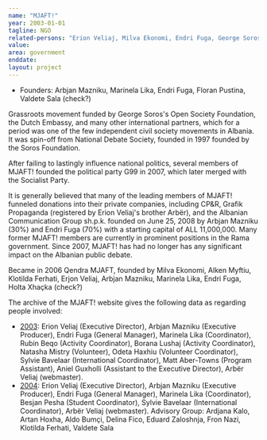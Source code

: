 ```yaml
---
name: "MJAFT!"
year: 2003-01-01
tagline: NGO
related-persons: "Erion Veliaj, Milva Ekonomi, Endri Fuga, George Soros, Rubin Beqo, Arbjan Mazniku, Valdete Sala, Arbër Veliaj, Delina Fico"
value:
area: government
enddate:
layout: project
---
```

* Founders:  Arbjan Mazniku, Marinela Lika, Endri Fuga, Floran Pustina, Valdete Sala (check?)

Grassroots movement funded by George Soros's Open Society Foundation, the Dutch Embassy, and many other international partners, which for a period was one of the few independent civil society movements in Albania. It was spin-off from National Debate Society, founded in 1997 founded by the Soros Foundation.

After failing to lastingly influence national politics, several members of MJAFT! founded the political party G99 in 2007, which later merged with the Socialist Party.

It is generally believed that many of the leading members of MJAFT! funneled donations into their private companies, including CP&R, Grafik Propaganda (registered by Erion Veliaj's brother Arbër), and the Albanian Communication Group sh.p.k. founded on June 25, 2008 by Arbjan Mazniku (30%) and Endri Fuga (70%) with a starting capital of ALL 11,000,000. Many former MJAFT! members are currently in prominent positions in the Rama government. Since 2007, MJAFT! has had no longer has any significant impact on the Albanian public debate.

Became in 2006 Qendra MJAFT, founded by Milva Ekonomi, Alken Myftiu, Klotilda Ferhati, Erjon Veliaj, Arbjan Mazniku, Marinela Lika, Endri Fuga, Holta Xhaçka (check?)

The archive of the MJAFT! website gives the following data as regarding people involved:
* [2003](https://web.archive.org/web/20030607195709/http://mjaft.org/shq/people.htm): Erion Veliaj (Executive Director), Arbjan Mazniku (Executive Producer), Endri Fuga (General Manager), Marinela Lika (Coordinator), Rubin Beqo (Activity Coordinator), Borana Lushaj (Activity Coordinator), Natasha Mistry (Volunteer), Odeta Haxhiu (Volunteer Coordinator), Sylvie Bavelaar (International Coordinator), Matt Aber-Towns (Program Assistant), Aniel Guxholli (Assistant to the Executive Director), Arbër Veliaj (webmaster).
* [2004](https://web.archive.org/web/20040210173645/http://www.mjaft.org/shq/people.htm): Erion Veliaj (Executive Director), Arbjan Mazniku (Executive Producer), Endri Fuga (General Manager), Marinela Lika (Coordinator), Besjan Pesha (Student Coordinator), Sylvie Bavelaar (International Coordinator), Arbër Veliaj (webmaster). Advisory Group: Ardjana Kalo, Artan Hoxha, Aldo Bumçi, Delina Fico, Eduard Zaloshnja, Fron Nazi, Klotilda Ferhati, Valdete Sala
